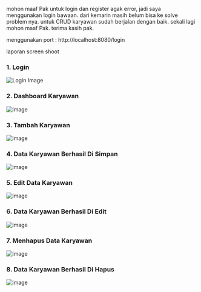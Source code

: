 mohon maaf Pak untuk login dan register agak error, jadi saya menggunakan login bawaan. dari kemarin masih belum bisa ke solve problem nya. 
untuk CRUD karyawan sudah berjalan dengan baik. sekali lagi mohon maaf Pak. terima kasih pak.

menggunakan port : http://localhost:8080/login

laporan screen shoot
### 1. Login

![Login Image](https://github.com/user-attachments/assets/35ac9555-0f49-4f25-a5d5-14d59e4f80e5)

### 2. Dashboard Karyawan

![image](https://github.com/user-attachments/assets/1127821b-b158-4674-99ed-5a9e2313cb6e)

### 3. Tambah Karyawan

![image](https://github.com/user-attachments/assets/2c982bb1-fbff-4940-a5f8-d33570cf43bf)

### 4. Data Karyawan Berhasil Di Simpan

![image](https://github.com/user-attachments/assets/50ba4c5c-2992-49ac-a7b0-68d2cb9b90c0)

### 5. Edit Data Karyawan

![image](https://github.com/user-attachments/assets/45604d8c-ec6e-4218-ae4a-0c20bf5ac1fb)

### 6. Data Karyawan Berhasil Di Edit

![image](https://github.com/user-attachments/assets/13053ebd-e8dd-4d5d-8024-52c610b2a7f5)

### 7. Menhapus Data Karyawan

![image](https://github.com/user-attachments/assets/c1691031-ff76-4ad5-974d-1bf75da483a1)

### 8. Data Karyawan Berhasil Di Hapus

![image](https://github.com/user-attachments/assets/577622ee-780c-487b-82d2-781c8a759331)
